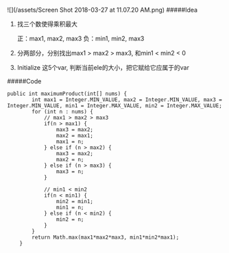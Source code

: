 ![](/assets/Screen Shot 2018-03-27 at 11.07.20 AM.png)
#####Idea
1. 找三个数使得乘积最大
    
    正：max1, max2, max3
    负：min1, min2, max3
2. 分两部分，分别找出max1 > max2 > max3, 和min1 < min2 < 0
3. Initialize 这5个var, 判断当前ele的大小，把它赋给它应属于的var

#####Code

```
public int maximumProduct(int[] nums) {
        int max1 = Integer.MIN_VALUE, max2 = Integer.MIN_VALUE, max3 = Integer.MIN_VALUE, min1 = Integer.MAX_VALUE, min2 = Integer.MAX_VALUE;
        for (int n : nums) {
            // max1 > max2 > max3
            if(n > max1) {
                max3 = max2;
                max2 = max1;
                max1 = n;
            } else if (n > max2) {
                max3 = max2;
                max2 = n;
            } else if (n > max3) {
                max3 = n;
            }
            
            // min1 < min2
            if(n < min1) {
                min2 = min1;
                min1 = n;
            } else if (n < min2) {
                min2 = n;
            }
        }
        return Math.max(max1*max2*max3, min1*min2*max1);
    }
```

